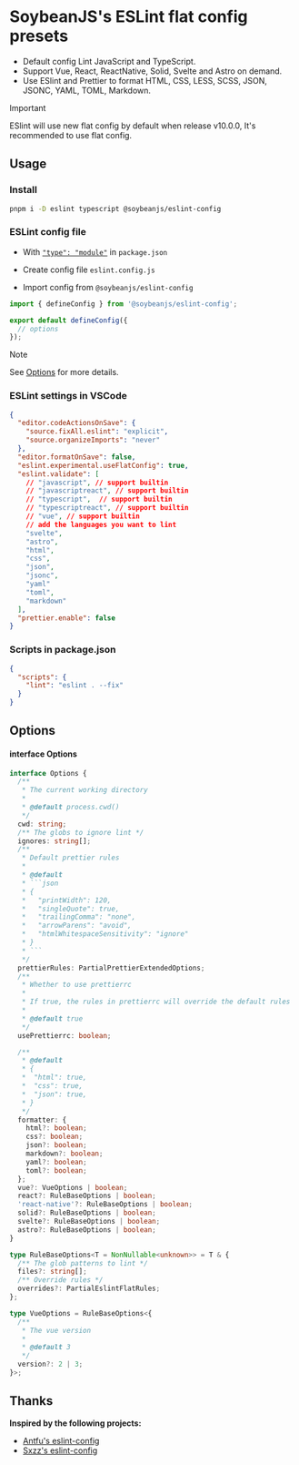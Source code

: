 # SoybeanJS's ESLint flat config presets

- Default config Lint JavaScript and TypeScript.
- Support Vue, React, ReactNative, Solid, Svelte and Astro on demand.
- Use ESlint and Prettier to format HTML, CSS, LESS, SCSS, JSON, JSONC, YAML, TOML, Markdown.

> [!IMPORTANT]
> ESlint will use new flat config by default when release v10.0.0, It's recommended to use flat config.

## Usage

### Install

```bash
pnpm i -D eslint typescript @soybeanjs/eslint-config
```

### ESLint config file

- With [`"type": "module"`](https://nodejs.org/api/packages.html#type) in `package.json`

- Create config file `eslint.config.js`

- Import config from `@soybeanjs/eslint-config`

```js
import { defineConfig } from '@soybeanjs/eslint-config';

export default defineConfig({
  // options
});
```

> [!NOTE]
> See [Options](#options) for more details.

### ESLint settings in VSCode

```json
{
  "editor.codeActionsOnSave": {
    "source.fixAll.eslint": "explicit",
    "source.organizeImports": "never"
  },
  "editor.formatOnSave": false,
  "eslint.experimental.useFlatConfig": true,
  "eslint.validate": [
    // "javascript", // support builtin
    // "javascriptreact", // support builtin
    // "typescript",  // support builtin
    // "typescriptreact", // support builtin
    // "vue", // support builtin
    // add the languages you want to lint
    "svelte",
    "astro",
    "html",
    "css",
    "json",
    "jsonc",
    "yaml"
    "toml",
    "markdown"
  ],
  "prettier.enable": false
}
```

### Scripts in package.json

```json
{
  "scripts": {
    "lint": "eslint . --fix"
  }
}
```

## Options

#### interface Options

````typescript
interface Options {
  /**
   * The current working directory
   *
   * @default process.cwd()
   */
  cwd: string;
  /** The globs to ignore lint */
  ignores: string[];
  /**
   * Default prettier rules
   *
   * @default
   * ```json
   * {
   *   "printWidth": 120,
   *   "singleQuote": true,
   *   "trailingComma": "none",
   *   "arrowParens": "avoid",
   *   "htmlWhitespaceSensitivity": "ignore"
   * }
   * ```
   */
  prettierRules: PartialPrettierExtendedOptions;
  /**
   * Whether to use prettierrc
   *
   * If true, the rules in prettierrc will override the default rules
   *
   * @default true
   */
  usePrettierrc: boolean;

  /**
   * @default
   * {
   *  "html": true,
   *  "css": true,
   *  "json": true,
   * }
   */
  formatter: {
    html?: boolean;
    css?: boolean;
    json?: boolean;
    markdown?: boolean;
    yaml?: boolean;
    toml?: boolean;
  };
  vue?: VueOptions | boolean;
  react?: RuleBaseOptions | boolean;
  'react-native'?: RuleBaseOptions | boolean;
  solid?: RuleBaseOptions | boolean;
  svelte?: RuleBaseOptions | boolean;
  astro?: RuleBaseOptions | boolean;
}

type RuleBaseOptions<T = NonNullable<unknown>> = T & {
  /** The glob patterns to lint */
  files?: string[];
  /** Override rules */
  overrides?: PartialEslintFlatRules;
};

type VueOptions = RuleBaseOptions<{
  /**
   * The vue version
   *
   * @default 3
   */
  version?: 2 | 3;
}>;
````

## Thanks

**Inspired by the following projects:**

- [Antfu's eslint-config](https://github.com/antfu/eslint-config)
- [Sxzz's eslint-config](https://github.com/sxzz/eslint-config)
